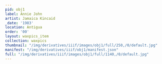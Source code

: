 ```yaml
---
pid: obj1
label: Annie John
artist: Jamaica Kincaid
_date: '1983'
location: Antigua
order: '00'
layout: waxpics_item
collection: waxpics
thumbnail: "/img/derivatives/iiif/images/obj1/full/250,/0/default.jpg"
manifest: "/img/derivatives/iiif/obj1/manifest.json"
full: "/img/derivatives/iiif/images/obj1/full/1140,/0/default.jpg"
---
```

